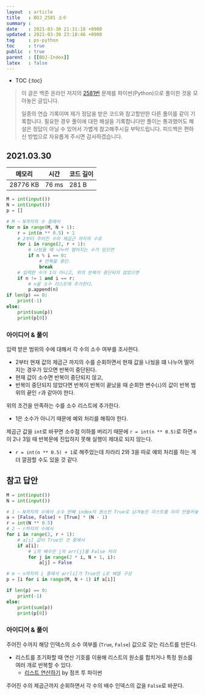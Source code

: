 ```yaml
---
layout  : article
title   : BOJ_2581 소수
summary : 
date    : 2021-03-30 21:31:18 +0900
updated : 2021-03-30 23:18:46 +0900
tag     : ps-python
toc     : true
public  : true
parent  : [[BOJ-Index]]
latex   : false
---
```

* TOC
{:toc}

> 이 글은 백준 온라인 저지의 [2581번](https://www.acmicpc.net/problem/2581) 문제를 파이썬(Python)으로 풀이한 것을 모아놓은 글입니다.
>
> 일종의 연습 기록이며 제가 정답을 받은 코드와 참고할만한 다른 풀이를 같이 기록합니다. 필요한 경우 풀이에 대한 해설을 기록합니다만 풀이는 통과했어도 해설은 정답이 아닐 수 있어서 가볍게 참고해주시길 부탁드립니다. 피드백은 편하신 방법으로 자유롭게 주시면 감사하겠습니다.

## 2021.03.30

| 메모리    | 시간  | 코드 길이 |
| --------- | ----- | --------- |
| 28776 KB  | 76 ms | 281 B     |

```python
M = int(input())
N = int(input())
p = []

# M ~ N까지의 수 중에서
for n in range(M, N + 1):
    r = int(n ** 0.5) + 1
    # 2부터 주어진 수의 제곱근 까지의 수로
    for i in range(2, r + 1):
        # 나눴을 때 나누어 떨어지는 수가 있으면
        if n % i == 0:
            # 반복을 중단.
            break
    # 입력한 수가 1이 아니고, 위의 반복이 중단되지 않았으면
    if n != 1 and i == r:
        # n을 소수 리스트에 추가한다.
        p.append(n)
if len(p) == 0:
    print(-1)
else:
    print(sum(p))
    print(p[0])
```

### 아이디어 & 풀이

입력 받은 범위의 수에 대해서 각 수의 소수 여부를 조사한다.

* 2부터 현재 값의 제곱근 까지의 수를 순회하면서 현재 값을 나눴을 떄 나누어 떨어지는 경우가 있으면 반복이 중단된다.
* 현재 값이 소수면 반복이 중단되지 않고,
* 반복이 중단되지 않았다면 반복이 반복이 끝났을 때 순회한 변수(`i`)의 값이 반복 범위의 끝인 `r`과 같아야 한다.

위의 조건을 만족하는 수를 소수 리스트에 추가한다.

* 1은 소수가 아니기 때문에 예외 처리를 해줘야 한다.

제곱근 값을 `int`로 바꾸면 소수점 이하를 버리기 때문에 `r = int(n ** 0.5)`로 하면 `n`이 2나 3일 때 반복문에 진입하지 못해 실행이 제대로 되지 않는다.

* `r = int(n ** 0.5) + 1`로 해주었는데 차라리 2와 3을 따로 예외 처리를 하는 게 더 깔끔할 수도 있을 것 같다.

## 참고 답안

```python
M = int(input())
N = int(input())

# 1 ~ N까지의 수에서 소수 번째 index의 원소만 True로 남겨놓은 리스트를 미리 만들어놓는다.
a = [False, False] + [True] * (N - 1)
r = int(N ** 0.5)
# 2 ~ r까지의 수에서
for i in range(2, r + 1):
    # a[i] 값이 True인 것 중에서
    if a[i]:
        # i의 배수인 j의 arr[j]를 False 처리
        for j in range(2 * i, N + 1, i):
            a[j] = False

# m ~ n까지의 i 중에서 arr[i]가 True인 i로 배열 구성
p = [i for i in range(M, N + 1) if a[i]]

if len(p) == 0:
    print(-1)
else:
    print(sum(p))
    print(p[0])
```

### 아이디어 & 풀이

주어진 수까지 해당 인덱스의 소수 여부를 (`True`, `False`) 값으로 갖는 리스트를 만든다.

* 리스트를 초기화할 때 연산 기호를 이용해 리스트의 원소를 합치거나 특정 원소를 여러 개로 반복할 수 있다.
    * [리스트 연산하기](https://wikidocs.net/14#_5) by 점프 투 파이썬

주어진 수의 제곱근까지 순회하면서 각 수의 배수 인덱스의 값을 `False`로 바꾼다.
